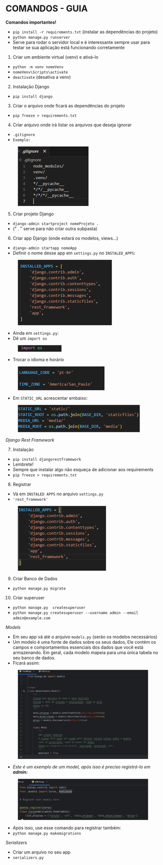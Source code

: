 # COMANDOS - GUIA

**Comandos importantes!**

* `pip install -r requirements.txt` (instalar as dependências do projeto)
* `python manage.py runserver`
* Serve para rodar o servidor local e é interessante sempre usar para testar se sua aplicação está funcionando corretamente

1. Criar um ambiente virtual (venv) e ativá-lo&#x20;

* `python -m venv nomeVenv`
* `nomeVenv\Scripts\activate`
* `deactivate` (desativa a venv)

2. Instalação Django

* `pip install django`

3. Criar o arquivo onde ficará as dependências do projeto

* `pip freeze > requirements.txt`

4. Criar arquivo onde irá listar os arquivos que deseja ignorar&#x20;

* `.gitignore`
* `Exemplo:`

<figure><img src=".gitbook/assets/image.png" alt=""><figcaption></figcaption></figure>

5. Criar projeto Django

* `django-admin startproject nomeProjeto .`&#x20;
* (" . " serve para não criar outra subpasta)

6. Criar app Django (onde estará os modelos, views...)

* `django-admin startapp nomeApp`
* Definir o nome desse app em `settings.py` no `INSTALED_APPS`:

<figure><img src=".gitbook/assets/image (6).png" alt=""><figcaption></figcaption></figure>

* Ainda em `settings.py`:
* Dê um `import os`

<figure><img src=".gitbook/assets/image (1).png" alt=""><figcaption></figcaption></figure>

* Trocar o idioma e horário

<figure><img src=".gitbook/assets/image (1) (1).png" alt=""><figcaption></figcaption></figure>

* Em `STATIC_URL` acrescentar embaixo:

<figure><img src=".gitbook/assets/image (2) (1).png" alt=""><figcaption></figcaption></figure>

_Django Rest Framework_

7. Instalação

* `pip install djangorestframework`
* Lembrete!
* Sempre que instalar algo não esqueça de adicionar aos requirements
* `pip freeze > requirements.txt`

8. Registrar

* Vá em `INSTALED APPS` no arquivo `settings.py`&#x20;
* `'rest_framework'`

<figure><img src=".gitbook/assets/image (2).png" alt=""><figcaption></figcaption></figure>

9. Criar Banco de Dados

* `python manage.py migrate`

10. Criar superuser

* `python manage.py  createsuperuser`&#x20;
* `python manage.py createsuperuser --username admin --email admin@example.com`

_Models_

* Em seu app vá até o arquivo `models.py` (serão os modelos necessários)
* Um modelo é uma fonte de dados sobre os seus dados, Ele contém os campos e comportamentos essenciais dos dados que você está armazenando. Em geral, cada modelo mapeia para uma única tabela no seu banco de dados.
* Ficará assim:

<figure><img src=".gitbook/assets/image (3).png" alt=""><figcaption></figcaption></figure>

* _Este é um exemplo de um model, após isso é preciso registrá-lo em **admin:**_

<figure><img src=".gitbook/assets/image (5).png" alt=""><figcaption></figcaption></figure>

* Após isso, use esse comando para registrar também:
* `python manage.py makemigrations`

_Serializers_

* Criar um arquivo no seu app&#x20;
* `serializers.py`

